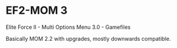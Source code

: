 # EF2-MOM 3
Elite Force II - Multi Options Menu 3.0 - Gamefiles

Basically MOM 2.2 with upgrades, mostly downwards compatible.
